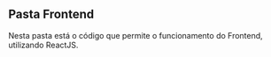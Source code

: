 ## Pasta Frontend

Nesta pasta está o código que permite o funcionamento do Frontend, utilizando ReactJS.


